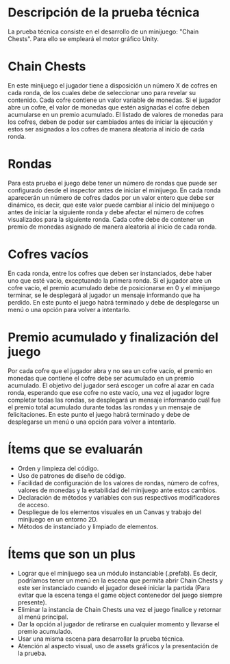 # Descripción de la prueba técnica
La prueba técnica consiste en el desarrollo de un minijuego: "Chain Chests". Para ello se empleará el motor gráfico Unity.

# Chain Chests
En este minijuego el jugador tiene a disposición un número X de cofres en cada ronda, de los cuales debe de seleccionar uno para revelar su contenido. Cada cofre contiene un valor variable de monedas. Si el jugador abre un cofre, el valor de monedas que estén asignadas el cofre deben acumularse en un premio acumulado. El listado de valores de monedas para los cofres, deben de poder ser cambiados antes de iniciar la ejecución y estos ser asignados a los cofres de manera aleatoria al inicio de cada ronda.

# Rondas
Para esta prueba el juego debe tener un número de rondas que puede ser configurado desde el inspector antes de iniciar el minijuego. En cada ronda aparecerán un número de cofres dados por un valor entero que debe ser dinámico, es decir, que este valor puede cambiar al inicio del minijuego o antes de iniciar la siguiente ronda y debe afectar el número de cofres visualizados para la siguiente ronda. Cada cofre debe de contener un premio de monedas asignado de manera aleatoria al inicio de cada ronda. 

# Cofres vacíos
En cada ronda, entre los cofres que deben ser instanciados, debe haber uno que esté vacío, exceptuando la primera ronda. Si el jugador abre un cofre vacío, el premio acumulado debe de posicionarse en 0 y el minijuego terminar, se le desplegará al jugador un mensaje informando que ha perdido. En este punto el juego habrá terminado y debe de desplegarse un menú o una opción para volver a intentarlo.

# Premio acumulado y finalización del juego
Por cada cofre que el jugador abra y no sea un cofre vacío, el premio en monedas que contiene el cofre debe ser acumulado en un premio acumulado. El objetivo del jugador será escoger un cofre al azar en cada ronda, esperando que ese cofre no este vacío, una vez el jugador logre completar todas las rondas, se desplegará un mensaje informando cuál fue el premio total acumulado durante todas las rondas y un mensaje de felicitaciones. En este punto el juego habrá terminado y debe de desplegarse un menú o una opción para volver a intentarlo.

# Ítems que se evaluarán
* Orden y limpieza del código.
* Uso de patrones de diseño de código.
* Facilidad de configuración de los valores de rondas, número de cofres, valores de monedas y la estabilidad del minijuego ante estos cambios.
* Declaración de métodos y variables con sus respectivos modificadores de acceso.
* Despliegue de los elementos visuales en un Canvas y trabajo del minijuego en un entorno 2D.
* Métodos de instanciado y limpiado de elementos.

# Ítems que son un plus
* Lograr que el minijuego sea un módulo instanciable (.prefab). Es decir, podríamos tener un menú en la escena que permita abrir Chain Chests y este ser instanciado cuando el jugador deseé iniciar la partida (Para evitar que la escena tenga el game object contenedor del juego siempre presente).
* Eliminar la instancia de Chain Chests una vez el juego finalice y retornar al menú principal.
* Dar la opción al jugador de retirarse en cualquier momento y llevarse el premio acumulado.
* Usar una misma escena para desarrollar la prueba técnica.
* Atención al aspecto visual, uso de assets gráficos y la presentación de la prueba.

